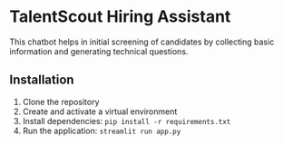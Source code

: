 # TalentScout Hiring Assistant

This chatbot helps in initial screening of candidates by collecting basic information and generating technical questions.

## Installation
1. Clone the repository
2. Create and activate a virtual environment
3. Install dependencies: `pip install -r requirements.txt`
4. Run the application: `streamlit run app.py`
